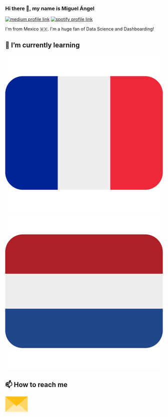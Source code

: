 ### Hi there 👋, my name is Miguel Ángel

[![medium profile link](https://img.shields.io/badge/Medium-12100E?style=for-the-badge&logo=medium&logoColor=white)](https://medium.com/@miguelhermar)
[![spotify profile link](https://img.shields.io/badge/Spotify-1ED760?&style=for-the-badge&logo=spotify&logoColor=white)](https://open.spotify.com/user/22sn7xireg22pnty2x7oeyrha?si=e2ee78d679d548c9)

I'm from Mexico 🇲🇽. I'm a huge fan of Data Science and Dashboarding!

## 🌱 I’m currently learning

[![french flag](assets/french-flag.svg)](https://www.duolingo.com/profile/MikelAngelo41)
[![dutch flag](assets/netherlands-flag.svg)](https://www.duolingo.com/profile/MikelAngelo41)

## 📫 How to reach me

[<img src="assets/envelope.png" height="50px">](mailto:miguelangel.hermar410@gmail.com)

<!--
**miguelhermar/miguelhermar** is a ✨ _special_ ✨ repository because its `README.md` (this file) appears on your GitHub profile.

Here are some ideas to get you started:

- 🔭 I’m currently working on ...
- 🌱 I’m currently learning ...
- 👯 I’m looking to collaborate on ...
- 🤔 I’m looking for help with ...
- 💬 Ask me about ...
- 📫 How to reach me: ...
- 😄 Pronouns: ...
- ⚡ Fun fact: ...
-->
